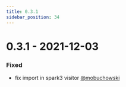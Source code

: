 ```yaml
---
title: 0.3.1
sidebar_position: 34
---
```


# 0.3.1 - 2021-12-03

### Fixed
* fix import in spark3 visitor [@mobuchowski](https://github.com/mobuchowski)